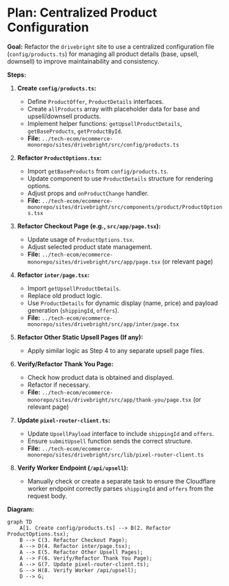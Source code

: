 # Plan: Centralized Product Configuration

**Goal:** Refactor the `drivebright` site to use a centralized configuration file (`config/products.ts`) for managing all product details (base, upsell, downsell) to improve maintainability and consistency.

**Steps:**

1.  **Create `config/products.ts`:**
    *   Define `ProductOffer`, `ProductDetails` interfaces.
    *   Create `allProducts` array with placeholder data for base and upsell/downsell products.
    *   Implement helper functions: `getUpsellProductDetails`, `getBaseProducts`, `getProductById`.
    *   **File:** `../tech-ecom/ecommerce-monorepo/sites/drivebright/src/config/products.ts`

2.  **Refactor `ProductOptions.tsx`:**
    *   Import `getBaseProducts` from `config/products.ts`.
    *   Update component to use `ProductDetails` structure for rendering options.
    *   Adjust props and `onProductChange` handler.
    *   **File:** `../tech-ecom/ecommerce-monorepo/sites/drivebright/src/components/product/ProductOptions.tsx`

3.  **Refactor Checkout Page (e.g., `src/app/page.tsx`):**
    *   Update usage of `ProductOptions.tsx`.
    *   Adjust selected product state management.
    *   **File:** `../tech-ecom/ecommerce-monorepo/sites/drivebright/src/app/page.tsx` (or relevant page)

4.  **Refactor `inter/page.tsx`:**
    *   Import `getUpsellProductDetails`.
    *   Replace old product logic.
    *   Use `ProductDetails` for dynamic display (name, price) and payload generation (`shippingId`, `offers`).
    *   **File:** `../tech-ecom/ecommerce-monorepo/sites/drivebright/src/app/inter/page.tsx`

5.  **Refactor Other Static Upsell Pages (If any):**
    *   Apply similar logic as Step 4 to any separate upsell page files.

6.  **Verify/Refactor Thank You Page:**
    *   Check how product data is obtained and displayed.
    *   Refactor if necessary.
    *   **File:** `../tech-ecom/ecommerce-monorepo/sites/drivebright/src/app/thank-you/page.tsx` (or relevant page)

7.  **Update `pixel-router-client.ts`:**
    *   Update `UpsellPayload` interface to include `shippingId` and `offers`.
    *   Ensure `submitUpsell` function sends the correct structure.
    *   **File:** `../tech-ecom/ecommerce-monorepo/sites/drivebright/src/lib/pixel-router-client.ts`

8.  **Verify Worker Endpoint (`/api/upsell`):**
    *   Manually check or create a separate task to ensure the Cloudflare worker endpoint correctly parses `shippingId` and `offers` from the request body.

**Diagram:**

```mermaid
graph TD
    A[1. Create config/products.ts] --> B(2. Refactor ProductOptions.tsx);
    B --> C(3. Refactor Checkout Page);
    A --> D(4. Refactor inter/page.tsx);
    A --> E(5. Refactor Other Upsell Pages);
    A --> F(6. Verify/Refactor Thank You Page);
    A --> G(7. Update pixel-router-client.ts);
    G --> H(8. Verify Worker /api/upsell);
    D --> G;